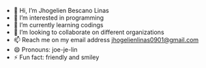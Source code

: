 - 👋 Hi, I’m Jhogelien Bescano Linas
- 👀 I’m interested in programming
- 🌱 I’m currently learning codings
- 💞️ I’m looking to collaborate on different organizations
- 📫 Reach me on my email address jhogelienlinas0901@gmail.com
- 😄 Pronouns: joe-je-lin
- ⚡ Fun fact: friendly and smiley

<!---
gelien0901/gelien0901 is a ✨ special ✨ repository because its `README.md` (this file) appears on your GitHub profile.
You can click the Preview link to take a look at your changes.
--->
